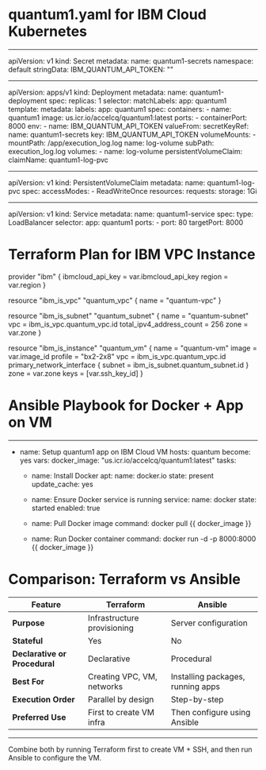 # quantum1.yaml for IBM Cloud Kubernetes

---
apiVersion: v1
kind: Secret
metadata:
  name: quantum1-secrets
  namespace: default
stringData:
  IBM_QUANTUM_API_TOKEN: "<paste-your-quantum-token-here>"

---
apiVersion: apps/v1
kind: Deployment
metadata:
  name: quantum1-deployment
spec:
  replicas: 1
  selector:
    matchLabels:
      app: quantum1
  template:
    metadata:
      labels:
        app: quantum1
    spec:
      containers:
      - name: quantum1
        image: us.icr.io/accelcq/quantum1:latest
        ports:
        - containerPort: 8000
        env:
        - name: IBM_QUANTUM_API_TOKEN
          valueFrom:
            secretKeyRef:
              name: quantum1-secrets
              key: IBM_QUANTUM_API_TOKEN
        volumeMounts:
        - mountPath: /app/execution_log.log
          name: log-volume
          subPath: execution_log.log
      volumes:
      - name: log-volume
        persistentVolumeClaim:
          claimName: quantum1-log-pvc

---
apiVersion: v1
kind: PersistentVolumeClaim
metadata:
  name: quantum1-log-pvc
spec:
  accessModes:
    - ReadWriteOnce
  resources:
    requests:
      storage: 1Gi

---
apiVersion: v1
kind: Service
metadata:
  name: quantum1-service
spec:
  type: LoadBalancer
  selector:
    app: quantum1
  ports:
    - port: 80
      targetPort: 8000


# Terraform Plan for IBM VPC Instance

provider "ibm" {
  ibmcloud_api_key = var.ibmcloud_api_key
  region           = var.region
}

resource "ibm_is_vpc" "quantum_vpc" {
  name = "quantum-vpc"
}

resource "ibm_is_subnet" "quantum_subnet" {
  name           = "quantum-subnet"
  vpc            = ibm_is_vpc.quantum_vpc.id
  total_ipv4_address_count = 256
  zone           = var.zone
}

resource "ibm_is_instance" "quantum_vm" {
  name           = "quantum-vm"
  image          = var.image_id
  profile        = "bx2-2x8"
  vpc            = ibm_is_vpc.quantum_vpc.id
  primary_network_interface {
    subnet = ibm_is_subnet.quantum_subnet.id
  }
  zone = var.zone
  keys = [var.ssh_key_id]
}


# Ansible Playbook for Docker + App on VM

---
- name: Setup quantum1 app on IBM Cloud VM
  hosts: quantum
  become: yes
  vars:
    docker_image: "us.icr.io/accelcq/quantum1:latest"
  tasks:
    - name: Install Docker
      apt:
        name: docker.io
        state: present
        update_cache: yes

    - name: Ensure Docker service is running
      service:
        name: docker
        state: started
        enabled: true

    - name: Pull Docker image
      command: docker pull {{ docker_image }}

    - name: Run Docker container
      command: docker run -d -p 8000:8000 {{ docker_image }}


# Comparison: Terraform vs Ansible

| Feature                        | Terraform                         | Ansible                           |
|-------------------------------|------------------------------------|------------------------------------|
| **Purpose**                   | Infrastructure provisioning        | Server configuration               |
| **Stateful**                  | Yes                                | No                                 |
| **Declarative or Procedural** | Declarative                        | Procedural                         |
| **Best For**                  | Creating VPC, VM, networks         | Installing packages, running apps |
| **Execution Order**           | Parallel by design                 | Step-by-step                       |
| **Preferred Use**             | First to create VM infra           | Then configure using Ansible       |

---

Combine both by running Terraform first to create VM + SSH, and then run Ansible to configure the VM.
